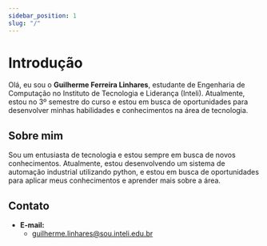 ```yaml
---
sidebar_position: 1
slug: "/"
---
```


# Introdução

Olá, eu sou o **Guilherme Ferreira Linhares**, estudante de Engenharia de Computação no Instituto de Tecnologia e Liderança (Inteli). Atualmente, estou no 3º semestre do curso e estou em busca de oportunidades para desenvolver minhas habilidades e conhecimentos na área de tecnologia.

## Sobre mim

Sou um entusiasta de tecnologia e estou sempre em busca de novos conhecimentos. Atualmente, estou desenvolvendo um sistema de automação industrial utilizando python, e estou em busca de oportunidades para aplicar meus conhecimentos e aprender mais sobre a área.

## Contato

- **E-mail:**
  - guilherme.linhares@sou.inteli.edu.br